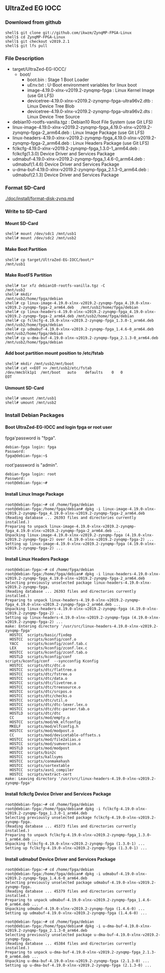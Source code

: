 ## UltraZed EG IOCC

### Downlowd from github

```console
shell$ git clone git://github.com/ikwzm/ZynqMP-FPGA-Linux
shell$ cd ZynqMP-FPGA-Linux
shell$ git checkout v2019.2.1
shell$ git lfs pull
```

### File Description

 * target/UltraZed-EG-IOCC/
   + boot/
     - boot.bin                                                    : Stage 1 Boot Loader
     - uEnv.txt                                                    : U-Boot environment variables for linux boot
     - image-4.19.0-xlnx-v2019.2-zynqmp-fpga                       : Linux Kernel Image       (use Git LFS)
     - devicetree-4.19.0-xlnx-v2019.2-zynqmp-fpga-ultra96v2.dtb    : Linux Device Tree Blob   
     - devicetree-4.19.0-xlnx-v2019.2-zynqmp-fpga-ultra96v2.dts    : Linux Device Tree Source
 * debian10-rootfs-vanilla.tgz                                     : Debian10 Root File System (use Git LFS)
 * linux-image-4.19.0-xlnx-v2019.2-zynqmp-fpga_4.19.0-xlnx-v2019.2-zynqmp-fpga-2_arm64.deb   : Linux Image Package      (use Git LFS)
 * linux-headers-4.19.0-xlnx-v2019.2-zynqmp-fpga_4.19.0-xlnx-v2019.2-zynqmp-fpga-2_arm64.deb : Linux Headers Package    (use Git LFS)
 * fclkcfg-4.19.0-xlnx-v2019.2-zynqmp-fpga_1.3.0-1_arm64.deb       : fclkcfg(1.3.0) Device Driver and Services Package
 * udmabuf-4.19.0-xlnx-v2019.2-zynqmp-fpga_1.4.6-0_arm64.deb       : udmabuf(1.4.6) Device Driver and Services Package
 * u-dma-buf-4.19.0-xlnx-v2019.2-zynqmp-fpga_2.1.3-0_arm64.deb     : udmabuf(2.1.3) Device Driver and Services Package
 
### Format SD-Card

[./doc/install/format-disk-zynq.md](format-disk-zynq.md)

### Write to SD-Card

#### Mount SD-Card

```console
shell# mount /dev/sdc1 /mnt/usb1
shell# mount /dev/sdc2 /mnt/usb2
```
#### Make Boot Partition

```console
shell# cp target/UltraZed-EG-IOCC/boot/*                                  /mnt/usb1
```

#### Make RootFS Partition

```console
shell# tar xfz debian10-rootfs-vanilla.tgz -C                             /mnt/usb2
shell# mkdir                                                              /mnt/usb2/home/fpga/debian
shell# cp linux-image-4.19.0-xlnx-v2019.2-zynqmp-fpga_4.19.0-xlnx-v2019.2-zynqmp-fpga-2_arm64.deb   /mnt/usb2/home/fpga/debian
shell# cp linux-headers-4.19.0-xlnx-v2019.2-zynqmp-fpga_4.19.0-xlnx-v2019.2-zynqmp-fpga-2_arm64.deb /mnt/usb2/home/fpga/debian
shell# cp fclkcfg-4.19.0-xlnx-v2019.2-zynqmp-fpga_1.3.0-1_arm64.deb       /mnt/usb2/home/fpga/debian
shell# cp udmabuf-4.19.0-xlnx-v2019.2-zynqmp-fpga_1.4.6-0_arm64.deb       /mnt/usb2/home/fpga/debian
shell# cp u-dma-buf-4.19.0-xlnx-v2019.2-zynqmp-fpga_2.1.3-0_arm64.deb     /mnt/usb2/home/fpga/debian
```

#### Add boot partition mount position to /etc/fstab

```console
shell# mkdir /mnt/usb2/mnt/boot
shell# cat <<EOT >> /mnt/usb2/etc/fstab
/dev/mmcblk1p1	/mnt/boot	auto	defaults	0	0
EOT
```

#### Unmount SD-Card

```console
shell# umount /mnt/usb1
shell# umount /mnt/usb2
```

### Install Debian Packages

#### Boot UltraZed-EG-IOCC and login fpga or root user

fpga'password is "fpga".

```console
debian-fpga login: fpga
Password:
fpga@debian-fpga:~$
```

root'password is "admin".

```console
debian-fpga login: root
Password:
root@debian-fpga:~#
```

#### Install Linux Image Package

```console
root@debian-fpga:~# cd /home/fpga/debian
root@debian-fpga:/home/fpga/debian# dpkg -i linux-image-4.19.0-xlnx-v2019.2-zynqmp-fpga_4.19.0-xlnx-v2019.2-zynqmp-fpga-2_arm64.deb
(Reading database ... 26393 files and directories currently installed.)
Preparing to unpack linux-image-4.19.0-xlnx-v2019.2-zynqmp-fpga_4.19.0-xlnx-v2019.2-zynqmp-fpga-2_arm64.deb ...
Unpacking linux-image-4.19.0-xlnx-v2019.2-zynqmp-fpga (4.19.0-xlnx-v2019.2-zynqmp-fpga-2) over (4.19.0-xlnx-v2019.2-zynqmp-fpga-2) ...
Setting up linux-image-4.19.0-xlnx-v2019.2-zynqmp-fpga (4.19.0-xlnx-v2019.2-zynqmp-fpga-2) ...
```

#### Install Linux Headers Package

```console
root@debian-fpga:~# cd /home/fpga/debian
root@debian-fpga:/home/fpga/debian# dpkg -i linux-headers-4.19.0-xlnx-v2019.2-zynqmp-fpga_4.19.0-xlnx-v2019.2-zynqmp-fpga-2_arm64.deb
Selecting previously unselected package linux-headers-4.19.0-xlnx-v2019.2-zynqmp-fpga.
(Reading database ... 26393 files and directories currently installed.)
Preparing to unpack linux-headers-4.19.0-xlnx-v2019.2-zynqmp-fpga_4.19.0-xlnx-v2019.2-zynqmp-fpga-2_arm64.deb ...
Unpacking linux-headers-4.19.0-xlnx-v2019.2-zynqmp-fpga (4.19.0-xlnx-v2019.2-zynqmp-fpga-2) ...
Setting up linux-headers-4.19.0-xlnx-v2019.2-zynqmp-fpga (4.19.0-xlnx-v2019.2-zynqmp-fpga-2) ...
make: Entering directory '/usr/src/linux-headers-4.19.0-xlnx-v2019.2-zynqmp-fpga'
  HOSTCC  scripts/basic/fixdep
  HOSTCC  scripts/kconfig/conf.o
  YACC    scripts/kconfig/zconf.tab.c
  LEX     scripts/kconfig/zconf.lex.c
  HOSTCC  scripts/kconfig/zconf.tab.o
  HOSTLD  scripts/kconfig/conf
scripts/kconfig/conf  --syncconfig Kconfig
  HOSTCC  scripts/dtc/dtc.o
  HOSTCC  scripts/dtc/flattree.o
  HOSTCC  scripts/dtc/fstree.o
  HOSTCC  scripts/dtc/data.o
  HOSTCC  scripts/dtc/livetree.o
  HOSTCC  scripts/dtc/treesource.o
  HOSTCC  scripts/dtc/srcpos.o
  HOSTCC  scripts/dtc/checks.o
  HOSTCC  scripts/dtc/util.o
  HOSTCC  scripts/dtc/dtc-lexer.lex.o
  HOSTCC  scripts/dtc/dtc-parser.tab.o
  HOSTLD  scripts/dtc/dtc
  CC      scripts/mod/empty.o
  HOSTCC  scripts/mod/mk_elfconfig
  MKELF   scripts/mod/elfconfig.h
  HOSTCC  scripts/mod/modpost.o
  CC      scripts/mod/devicetable-offsets.s
  HOSTCC  scripts/mod/file2alias.o
  HOSTCC  scripts/mod/sumversion.o
  HOSTLD  scripts/mod/modpost
  HOSTCC  scripts/bin2c
  HOSTCC  scripts/kallsyms
  HOSTCC  scripts/conmakehash
  HOSTCC  scripts/sortextable
  HOSTCC  scripts/asn1_compiler
  HOSTCC  scripts/extract-cert
make: Leaving directory '/usr/src/linux-headers-4.19.0-xlnx-v2019.2-zynqmp-fpga'
```

#### Install fclkcfg Device Driver and Services Package

```console
root@debian-fpga:~# cd /home/fpga/debian
root@debian-fpga:/home/fpga/debian# dpkg -i fclkcfg-4.19.0-xlnx-v2019.2-zynqmp-fpga_1.3.0-1_arm64.deb
Selecting previously unselected package fclkcfg-4.19.0-xlnx-v2019.2-zynqmp-fpga.
(Reading database ... 45373 files and directories currently installed.)
Preparing to unpack fclkcfg-4.19.0-xlnx-v2019.2-zynqmp-fpga_1.3.0-1_arm64.deb ...
Unpacking fclkcfg-4.19.0-xlnx-v2019.2-zynqmp-fpga (1.3.0-1) ...
Setting up fclkcfg-4.19.0-xlnx-v2019.2-zynqmp-fpga (1.3.0-1) ...
```

#### Install udmabuf Device Driver and Services Package

```console
root@debian-fpga:~# cd /home/fpga/debian
root@debian-fpga:/home/fpga/debian# dpkg -i udmabuf-4.19.0-xlnx-v2019.2-zynqmp-fpga_1.4.6-0_arm64.deb
Selecting previously unselected package udmabuf-4.19.0-xlnx-v2019.2-zynqmp-fpga.
(Reading database ... 45379 files and directories currently installed.)
Preparing to unpack udmabuf-4.19.0-xlnx-v2019.2-zynqmp-fpga_1.4.6-0_arm64.deb ...
Unpacking udmabuf-4.19.0-xlnx-v2019.2-zynqmp-fpga (1.4.6-0) ...
Setting up udmabuf-4.19.0-xlnx-v2019.2-zynqmp-fpga (1.4.6-0) ...
```

```console
root@debian-fpga:~# cd /home/fpga/debian
root@debian-fpga:/home/fpga/debian# dpkg -i u-dma-buf-4.19.0-xlnx-v2019.2-zynqmp-fpga_2.1.3-0_arm64.deb
Selecting previously unselected package u-dma-buf-4.19.0-xlnx-v2019.2-zynqmp-fpga.
(Reading database ... 45384 files and directories currently installed.)
Preparing to unpack u-dma-buf-4.19.0-xlnx-v2019.2-zynqmp-fpga_2.1.3-0_arm64.deb ...
Unpacking u-dma-buf-4.19.0-xlnx-v2019.2-zynqmp-fpga (2.1.3-0) ...
Setting up u-dma-buf-4.19.0-xlnx-v2019.2-zynqmp-fpga (2.1.3-0) ...
```

